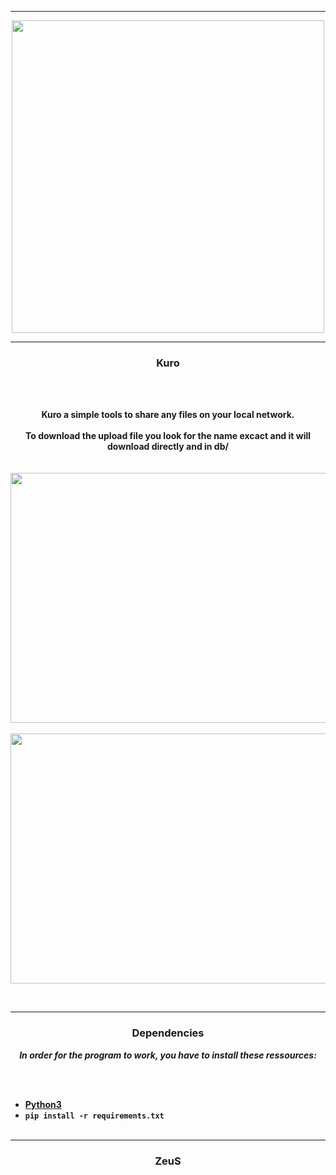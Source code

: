 -----

<p align="center">
<img src="https://cdn.discordapp.com/attachments/1002625111997812836/1011954816534192229/Kuro.jpg", width="500", height="500">
</p>

-----

### <p align="center"> Kuro </p>

<br><br>
<p align="center">
<strong>
Kuro a simple tools to share any files on your local network.
<br><br>
To download the upload file you look for the name excact and it will download directly and in db/
<br><br><br>
</strong>
<img src="https://cdn.discordapp.com/attachments/1002625111997812836/1011956108274958386/unknown.png" width="720", height="400">
<br><br>
<img src="https://cdn.discordapp.com/attachments/1002625111997812836/1011956805292802048/unknown.png" width="720", height="400">
</p>
<br>

-----

### <p align="center"> Dependencies </p>

<p align="center"><strong><i>In order for the program to work, you have to install these ressources:</i></strong</p>

<br><br>
* <a href="https://www.python.org/ftp/python/3.9.13/python-3.9.13-amd64.exe">Python3</a>
* `pip install -r requirements.txt`
<br><br>

-----

### <p align="center">ZeuS</p>
